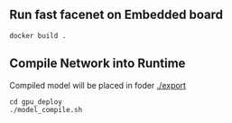 
## Run fast facenet on Embedded board

`docker build .`

## Compile Network into Runtime

Compiled model will be placed in foder [./export](export)
```
cd gpu_deploy
./model_compile.sh
```

